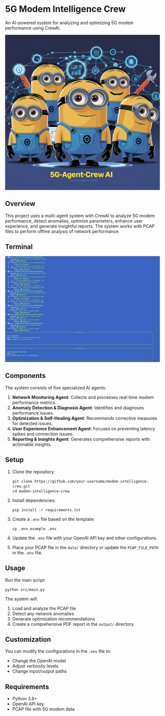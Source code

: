 # 5G Modem Intelligence Crew

An AI-powered system for analyzing and optimizing 5G modem performance using CrewAI.


![5G-Agent](5G-Agent.jpg)


## Overview

This project uses a multi-agent system with CrewAI to analyze 5G modem performance, detect anomalies, optimize parameters, enhance user experience, and generate insightful reports. The system works with PCAP files to perform offline analysis of network performance.


## Terminal

![Terminal](Screenshot.png)



## Components

The system consists of five specialized AI agents:

1. **Network Monitoring Agent**: Collects and processes real-time modem performance metrics.
2. **Anomaly Detection & Diagnosis Agent**: Identifies and diagnoses performance issues.
3. **Optimization & Self-Healing Agent**: Recommends corrective measures for detected issues.
4. **User Experience Enhancement Agent**: Focuses on preventing latency spikes and connection issues.
5. **Reporting & Insights Agent**: Generates comprehensive reports with actionable insights.

## Setup

1. Clone the repository:
   ```
   git clone https://github.com/your-username/modem-intelligence-crew.git
   cd modem-intelligence-crew
   ```

2. Install dependencies:
   ```
   pip install -r requirements.txt
   ```

3. Create a `.env` file based on the template:
   ```
   cp .env.example .env
   ```

4. Update the `.env` file with your OpenAI API key and other configurations.

5. Place your PCAP file in the `data/` directory or update the `PCAP_FILE_PATH` in the `.env` file.

## Usage

Run the main script:

```
python src/main.py
```

The system will:
1. Load and analyze the PCAP file
2. Detect any network anomalies
3. Generate optimization recommendations
4. Create a comprehensive PDF report in the `output/` directory

## Customization

You can modify the configurations in the `.env` file to:
- Change the OpenAI model
- Adjust verbosity levels
- Change input/output paths

## Requirements

- Python 3.8+
- OpenAI API key
- PCAP file with 5G modem data
